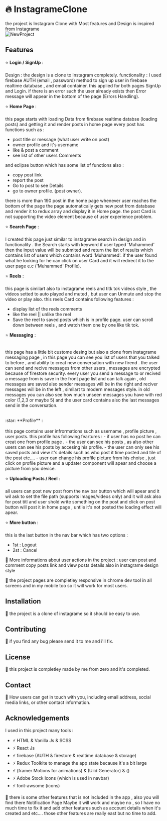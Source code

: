 #  :fire: InstagrameClone

the project is Instagram Clone with Most features and Design is inspired from Instagrame
<br/>
![NewProject](https://user-images.githubusercontent.com/130691762/236224221-11465fe9-fdf1-429a-abbd-69a3d237bf80.png)
<br/>
## Features

:star: **Login / SignUp** : <br/><br/>
Design : the design is a clone to instagram completely.
functionality : I used firebase AUTH (email , password) method to sign up user in firebase realtime database , and email container.
this applied for both pages SignUp and Login.
if there is an error such the user already exists then Error message will appear in the bottom of the page (Errors Handling).



:star: **Home Page** : <br/><br/>
this page starts with loading Data from firebase realtime databse (loading posts) and getting it and render posts in home page 
every post has functions such as : 
- post title or message (what user write on post)
- owner  profile and it's username
- like & post a comment
- see list of other users Comments

and eclipse button which has some list of functions also  : 
- copy post link
- report the post
- Go to post to see Details
- go to owner profile. (post owner).

there is more than 190 post in the home page whenever user reaches the bottom of the page the page automatically gets new post from database and render it to redux array and display it in Home page.
the post Card is not supporting the video element because of user experience problem.

:star: **Search Page** : <br/><br/>
I created this page just similar to instagrame search in design and in functionality .
the Search starts with keyword if user typed 'Muhammed' then the input value will be submited and return the list of results which contains list of users which contains word 'Muhammed'.
if the user found what he looking for he can click on user Card and it will redirect it to the user page e.c ('Muhammed' Profile).

 :star: **Reels** : <br/><br/>
 this page is similart also to instagrame reels and titk tok videos style , the videos setted to auto played and muted , but user can Unmute and stop the video or play also.
 this reels Card contains following features : 
 - display list of the reels comments 
 - like the reel || unlike the reel
 - Save the reel to saved posts which is in profile page.
user can scroll down between reels , and watch them one by one like tik tok.
 
:star: **Messaging** : <br/><br/>

this page has a little bit custome desing but also a clone from instagrame messaging page  , in this page you can see you list of users that you talked to before , and ability to creat new conversation with new firend .
the user can send and recive messages from other users , messages are encrypted because of firestore security.
every user you send a message to or recived a message from is save in the front page list and can talk again , old messages are saved also sender messages will be in the right and reciver messages will be in the left , similart to modern messages style.
in old messages you can also see how much unseen messages you have with red color (1,2,3 or maybe 5)
and the user card contains also the last messages send in the conversation.

<br/>
:star: **Profile** :  <br/><br/>
this page contains user infrormations such as username , profile picture , user posts.
this profile has following feartures  : 
- if user has no post he can creat one from profile page .
- the user can see his posts , as also other users can see his posts by accesing his profile.
- the user can only see his saved posts and view it's details such as who post it time posted and tile of the post etc....
- user can change his profile picture from his choise , just click on profile picture and a updater component will apear and choose a picture from you device.

:star: **Uploading Posts / Reel** : <br/><br/>
all users can post new post from the nav bar button which will apear and it wil ask to set the file path (supports images/videos only) and it will ask also for post titl and user shold write something on the post and click on post button will post it in home page ,
untile it's not posted the loading effect will apear.

:star: **More button** : <br/><br/>
this is the last button in the nav bar which has two options : 
- 1st : Logout
- 2st : Cancel

:dash: More informations about user actions in the project : 
user can post and comment copy posts link and view posts details also in instagrame design style


:dash: the project pages are completley responsive in chrome dev tool in all screens and in my mobile too so it will work for most users.


## Installation

:dash: the project is a clone of instagrame so it should be easy to use.


## Contributing

:dash: if you find any bug please send it to me and i'll fix.

## License
:dash: this project is completley made by me from zero and it's completed.


## Contact

:dash: How users can get in touch with you, including email address, social media links, or other contact information.

## Acknowledgements

I used in this project many tools :

- :zap: HTML  & Vanilla Js & SCSS
- :zap: React Js 
- :zap: firebase (AUTH & firestore & realtime database & storage)
- :zap: Redux Toolkite to manage the app state because it's a bit large
- :zap: (framer Motions for animations) & (Uiid Generator) & ()
- :zap: Adobe Stock Icons (which is used in navbar)
- :zap: font-awsome (icons)

:dash: there is some other features that is not included in the app , also you will find there Notification Page Maybe it will work and maybe no , so I have no much time to fix it and add other features such as account details when it's created and etc....
those other features are really east but no time to add.
